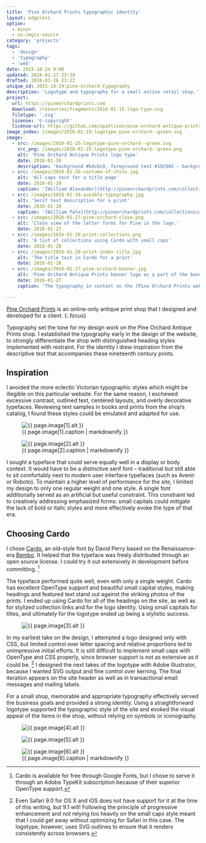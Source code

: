 ```yaml
---
title: 'Pine Orchard Prints typographic identity'
layout: edgeless
option:
  - minor
  - no-imgix-source
category: 'projects'
tags:
  - 'design'
  - 'typography'
  - 'web'
date: 2015-10-24 9:00
updated: 2016-01-27 23:39
drafted: 2016-01-26 23:22
unique_id: 2015-10-24:pine-orchard-typography
description: 'Logotype and typography for a small online retail shop.'
project:
  url: https://pineorchardprints.com
  download: /resources/fragments/2016-01-15-logo-type.svg
  filetype: '.svg'
  license: '© copyright'
  license-url: https://github.com/opattison/pine-orchard-antique-prints#credits
image_index: /images/2016-01-15-logotype-pine-orchard--green.svg
image:
  - src: /images/2016-01-15-logotype-pine-orchard--green.svg
    src_png: /images/2016-01-15-logotype-pine-orchard--green.png
    alt: 'Pine Orchard Antique Prints logo type'
    date: 2016-01-26
    description: 'background #bdc6c0, foreground text #182905 – background was generated for this context, since the original logo is typically superimposed on an image background.'
  - src: /images/2016-01-28-costume-of-china.jpg
    alt: 'All caps text for a title page'
    date: 2016-01-28
    caption: '[William Alexander](http://pineorchardprints.com/collections/alexander-costume-of-china), <i>Costume of China</i>, 1814'
  - src: /images/2016-01-28-ausable-typography.jpg
    alt: 'Serif text description for a print'
    date: 2016-01-28
    caption: '[William Pate](http://pineorchardprints.com/collections/american-landscape), <i>American Landscape</i>, 1869'
  - src: /images/2016-01-27-pine-orchard-close.png
    alt: 'Close view of the letter forms for Pine in the logo.'
    date: 2016-01-27
  - src: /images/2016-01-28-print-collections.png
    alt: 'A list of collections using Cardo with small caps'
    date: 2016-01-28
  - src: /images/2016-01-28-print-index-title.jpg
    alt: 'The title text in Cardo for a print'
    date: 2016-01-28
  - src: /images/2016-01-27-pine-orchard-banner.jpg
    alt: 'Pine Orchard Antique Prints banner logo as a part of the banner on the shop'
    date: 2016-01-27
    caption: 'The typography in context on the [Pine Orchard Prints website](http://pineorchardprints.com).'

---
```


[Pine Orchard Prints](http://pineorchardprints.com) is an online-only antique print shop that I designed and developed for a client.
{:.focus}

Typography set the tone for my design work on the Pine Orchard Antique Prints shop. I established the typography early in the design of the website, to strongly differentiate the shop with distinguished heading styles implemented with restraint. For the identity I drew inspiration from the descriptive text that accompanies these nineteenth century prints.

## Inspiration

I avoided the more eclectic Victorian typographic styles which might be illegible on this particular website. For the same reason, I eschewed excessive contrast, outlined text, centered layouts, and overly decorative typefaces. Reviewing text samples in books and prints from the shop’s catalog, I found these styles could be emulated and adapted for use.

<div class="grid">
  <figure class="grid-figure">
    <img
      src="{{ page.image[1].src | imgix_url: q: 60 }}"
      sizes="{{ site.sizes_grid2 }}"
      srcset="{% for width in site.srcset_grid2 %}{{ page.image[1].src | imgix_url: w: width, q: 60 }} {{ width }}w{% if forloop.last == false %}, {% endif %}{% endfor %}"
      alt="{{ page.image[1].alt }}">
    <figcaption>{{ page.image[1].caption | markdownify }}</figcaption>
  </figure>
  <figure class="grid-figure">
    <img
      src="{{ page.image[2].src | imgix_url: q: 60 }}"
      sizes="{{ site.sizes_grid2 }}"
      srcset="{% for width in site.srcset_grid2 %}{{ page.image[2].src | imgix_url: w: width, q: 70 }} {{ width }}w{% if forloop.last == false %}, {% endif %}{% endfor %}"
      alt="{{ page.image[2].alt }}">
    <figcaption>{{ page.image[2].caption | markdownify }}</figcaption>
  </figure>
</div>

I sought a typeface that could serve equally well in a display or body context. It would have to be a distinctive serif font – traditional but still able to sit comfortably next to modern user interface typefaces (such as Avenir or Roboto). To maintain a higher level of performance for the site, I limited my design to only one regular weight and one style. A single font additionally served as an artificial but useful constraint. This constraint led to creatively addressing emphasized forms: small capitals could mitigate the lack of bold or italic styles and more effectively evoke the type of that era.

## Choosing Cardo

I chose [Cardo](http://scholarsfonts.net/cardofnt.html), an old-style font by David Perry based on the Renaissance-era [Bembo](https://en.wikipedia.org/wiki/Bembo). It helped that the typeface was freely distributed through an open source license. I could try it out extensively in development before committing. [^1]

The typeface performed quite well, even with only a single weight. Cardo has excellent OpenType support and beautiful small capital styles, making headings and featured text stand out against the striking photos of the prints. I ended up using Cardo for all of the headings on the site, as well as for stylized collection links and for the logo identity. Using small capitals for titles, and ultimately for the logotype ended up being a stylistic success.

<figure class="image--narrow screenshot">
  <img src="{{ page.image[3].src | imgix_url }}" alt="{{ page.image[3].alt }}" />
</figure>

In my earliest take on the design, I attempted a logo designed only with CSS, but limited control over letter spacing and relative proportions led to unimpressive initial efforts. It is still difficult to implement small caps with OpenType and CSS properly, since browser support is not as extensive as it could be. [^2] I designed the next takes of the logotype with Adobe Illustrator, because I wanted SVG output and fine control over kerning. The final iteration appears on the site header as well as in transactional email messages and mailing labels.

For a small shop, memorable and appropriate typography effectively served the business goals and provided a strong identity. Using a straightforward logotype supported the typographic style of the site and evoked the visual appeal of the items in the shop, without relying on symbols or iconography.

<div class="grid--wide">
  <figure class="grid-figure screenshot">
    <img
      src="{{ page.image[4].src | imgix_url }}"
      sizes="{{ site.sizes_grid2 }}"
      srcset="{% for width in site.srcset_grid2 %}{{ page.image[4].src | imgix_url: w: width }} {{ width }}w{% if forloop.last == false %}, {% endif %}{% endfor %}"
      alt="{{ page.image[4].alt }}">
  </figure>
  <figure class="grid-figure screenshot">
    <img
      src="{{ page.image[5].src | imgix_url: w: 720, q: 70 }}"
      sizes="{{ site.sizes_grid2 }}"
      srcset="{% for width in site.srcset_grid2 %}{{ page.image[5].src | imgix_url: w: width, q: 70 }} {{ width }}w{% if forloop.last == false %}, {% endif %}{% endfor %}"
      alt="{{ page.image[5].alt }}">
  </figure>
</div>

<figure class="image--wide screenshot">
  <img
    src="{{ page.image[6].src | imgix_url: w: 720, q: 70 }}"
    sizes="{{ site.sizes }}"
    srcset="{% for width in site.srcset %}{{ page.image[6].src | imgix_url: w: width, q: 70 }} {{ width }}w{% if forloop.last == false %}, {% endif %}{% endfor %}"
    alt="{{ page.image[6].alt }}">
  <figcaption>{{ page.image[6].caption | markdownify }}</figcaption>
</figure>


[^1]: Cardo is available for free through Google Fonts, but I chose to serve it through an Adobe TypeKit subscription because of their superior OpenType support.
[^2]: Even Safari 9.0 for OS X and iOS does not have support for it at the time of this writing, but 9.1 will! Following the principle of progressive enhancement and not relying too heavily on the small caps style meant that I could get away without optimizing for Safari in this case. The logotype, however, uses SVG outlines to ensure that it renders consistently across browsers.
